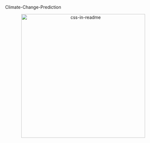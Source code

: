 Climate-Change-Prediction
<div align="center">
    <img src="example.svg" width="400" height="400" alt="css-in-readme">
</div>

